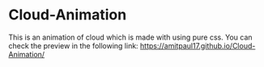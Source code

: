 # Cloud-Animation
This is an animation of cloud which is made with using pure css. You can check the preview in the following link:
https://amitpaul17.github.io/Cloud-Animation/
